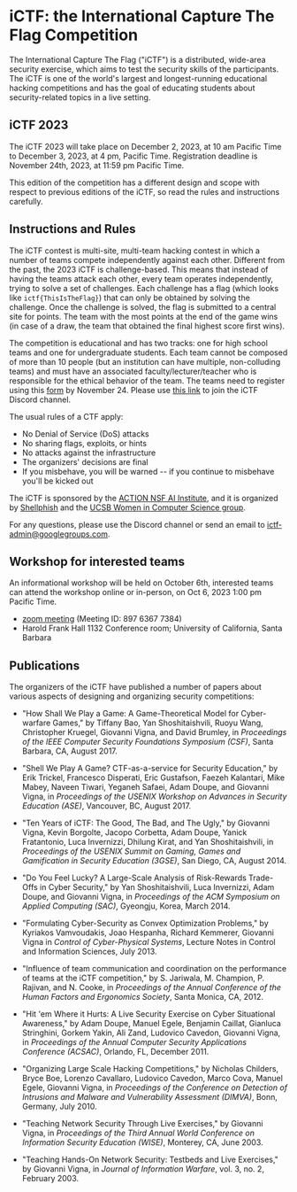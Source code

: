 # iCTF: the International Capture The Flag Competition

The International Capture The Flag ("iCTF") is a distributed, wide-area security exercise, which aims to test the security skills of the participants.
The iCTF is one of the world's largest and longest-running educational hacking competitions and has the goal of educating students about security-related topics in a live setting.

iCTF 2023
---------

The iCTF 2023 will take place on December 2, 2023, at 10 am Pacific Time to December 3, 2023, at 4 pm, Pacific Time.
Registration deadline is November 24th, 2023, at 11:59 pm Pacific Time.

This edition of the competition has a different design and scope with respect to previous editions of the iCTF, so read the rules and instructions carefully. 

Instructions and Rules
----------------------

The iCTF contest is multi-site, multi-team hacking contest in which a number of teams compete independently against each other.
Different from the past, the 2023 iCTF is challenge-based.
This means that instead of having the teams attack each other, every team operates independently, trying to solve a set of challenges.
Each challenge has a flag (which looks like `ictf{ThisIsTheFlag}`) that can only be obtained by solving the challenge.
Once the challenge is solved, the flag is submitted to a central site for points.
The team with the most points at the end of the game wins (in case of a draw, the team that obtained the final highest score first wins).

The competition is educational and has two tracks: one for high school teams and one for undergraduate students.
Each team cannot be composed of more than 10 people (but an institution can have multiple, non-colluding teams) and must have an associated faculty/lecturer/teacher who is responsible for the ethical behavior of the team.
The teams need to register using this [form](https://ictf.cs.ucsb.edu/register) by November 24.
Please use [this link](https://discord.gg/p6NQz422GU) to join the iCTF Discord channel.

The usual rules of a CTF apply:
* No Denial of Service (DoS) attacks
* No sharing flags, exploits, or hints
* No attacks against the infrastructure
* The organizers' decisions are final
* If you misbehave, you will be warned -- if you continue to misbehave you'll be kicked out

The iCTF is sponsored by the [ACTION NSF AI Institute](https://action.ucsb.edu), and it is organized by [Shellphish](https://www.shellphish.net) and the [UCSB Women in Computer Science group](https://wics-ucsb.github.io/).

For any questions, please use the Discord channel or send an email to [ictf-admin@googlegroups.com](mailto:ictf-admin@googlegroups.com).


Workshop for interested teams
-----------------------------
An informational workshop will be held on October 6th, interested teams can attend the workshop online or in-person, on Oct 6, 2023 1:00 pm Pacific Time.

  - [zoom meeting](https://ucsb.zoom.us/j/89763677384) (Meeting ID: 897 6367 7384)
  - Harold Frank Hall 1132 Conference room; University of California, Santa Barbara

<!--
History and Background
----------------------

The iCTF evolved from a number of security "live exercises" that were carried out locally by Prof. [Giovanni Vigna](http://www.cs.ucsb.edu/~vigna/) at UC Santa Barbara, in 2001 and 2002.

Motivated by the students' enthusiasm for security competitions, Prof. Vigna carried out the first wide-area edition of the iCTF in December 2003.
In that CTF, fourteen teams from around the United States competed in a contest to compromise other teams' network services while trying to protect their own services from attacks.
This historical contest included teams from UC Santa Barbara, North Carolina State University, the Naval Postgraduate School in Monterey, the West Point Academy, Georgia Tech, the University of Texas at Austin, and the University of Illinois, Urbana-Champaign.

In 2004, the iCTF evolved into a truly *international* exercise (hence, the name "iCTF"), which included teams from the United States, Austria, Germany, Italy, and Norway.

For many years, the iCTF was the world's largest educational security competition and helped popularize this type of event.
In traditional editions of the iCTF competition, the goal of each team is to maintain a set of services so that they remain available and uncompromised throughout the contest.
Each team also has to attempt to compromise the other teams' services.
Since all the teams have access to an identical copy of the virtual host containing the vulnerable services, each team has to find vulnerabilities in their copy of the hosts and possibly fix the vulnerabilities without disrupting the services.
At the same time, the teams have to leverage their knowledge about the vulnerabilities they found to compromise the servers run by other teams.
Compromising a service allows a team to bypass the service's security mechanisms and to "capture the flag" associated with the service.
These flags are then presented to the organizers as "proof of compromise" to receive "attack" points.
The teams also receive "defense" points if they can keep their services functional and uncompromised.
At the end of the competition, the team with the most points wins.

Throughout the years, new competition designs have been introduced that innovated the more "traditional" designs followed in the early editions of the competition.

More precisely, in 2008 the iCTF featured a separate virtual network for each team.
The goal was to attack a terrorist network and defuse a bomb after compromising a number of hosts.
This competition allowed for the recording of several parallel multi-stage attacks against the same network.
The resulting dataset has been used as the basis for correlation and attack prediction research.

In 2009, the participants had to compromise the browsers of a large group of simulated users, steal their money, and create a botnet.
This design focused particularly on the concept of drive-by attacks, in which users are lured into visiting websites that deliver attacks silently.

In 2010, the participants were part of a coalition that had to attack the rogue nation of Litya, ruled by the evil Lisvoy Bironulesk.
A new design forced the team to attack the services supporting Litya's infrastructure only at specific times, when certain activities were in progress.
In addition, an intrusion detection system would temporarily firewall out the teams whose attacks were detected.

In 2011, the participants had to "launder" their money through the execution of exploits, which had some risks associated with them.
This created an interesting exercise in evaluating the risk/reward trade-offs in network security.

In both 2012 and 2013, teams had to "weaponize" their exploits and give them to the organizer, who would then schedule their execution.
This last design was a first step towards the creation of a "cyber-range" where interesting network datasets (with ground truth) can be created to support security research.

In 2014, the competition was used as a way to publicize the iCTF Framework.
To this end, the vulnerable virtual machine contained 42 services from previous iCTF editions, which forced the participants to effectively triage their efforts.

In 2015, the iCTF followed a novel design: in order to participate, the teams had to provide a vulnerable service that would become part of the competition.
As a result, the 2015 iCTF featured 35 new services (and 35 teams) and tested a new set of skills, in addition to attack and defense: the ability to create a well-balanced vulnerable service.

In 2016, we decided to permanently move the competition to March (and since the decision was made in October, there was no iCTF event in that year).

In March 2017, the iCTF was run using Amazon Web Services (Amazon's cloud).
All components were run in an enclave, and the competition, for the first time, was open to the world, resulting in more than 280 teams participating.
Until then, only academic teams were allowed to participate.

In March 2019, the iCTF competition continued to be hosted on Amazon AWS infrastructure and introduced a new way of creating and deploying services using containers.
The competition was held on March 15th, 2019 with almost 400 teams participating.

In March 2020, the iCTF competition featured a novel component-based deployment mode, that allowed for greater scalability.

In December 2021, we themed the competition around Decentralized Finance (DeFi), while operating under the duress introduced by COVID.

In 2022, we didn't have a competition, largely due to the impact of COVID on all of Shellphish's activities.
-->

<!-- 

The iCTF Framework
------------------

Shellphish has made available to the public the iCTF framework, which is the software infrastructure used to run the competition.

The framework is available for download on GitHub: [https://github.com/shellphish/ictf-framework](https://github.com/shellphish/ictf-framework)

The iCTF framework is free for both commercial and non-commercial use (donations are welcome!).
The iCTF competition is based on the iCTF framework and similar competitions can leverage the framework to create other educational security competitions.

Archive
-------
An archive with resources for previous years can be found here:

* [Archive](archive/)

This is a port of an older archive so data is often missing for older entries.
-->

Publications
------------

The organizers of the iCTF have published a number of papers about various aspects of designing and organizing security competitions:

* "How Shall We Play a Game: A Game-Theoretical Model for Cyber-warfare Games," by Tiffany Bao, Yan Shoshitaishvili, Ruoyu Wang, Christopher Kruegel, Giovanni Vigna, and David Brumley, in *Proceedings of the IEEE Computer Security Foundations Symposium (CSF)*, Santa Barbara, CA, August 2017.

* "Shell We Play A Game? CTF-as-a-service for Security Education," by Erik Trickel, Francesco Disperati, Eric Gustafson, Faezeh Kalantari, Mike Mabey, Naveen Tiwari, Yeganeh Safaei, Adam Doupe, and Giovanni Vigna, in *Proceedings of the USENIX Workshop on Advances in Security Education (ASE)*, Vancouver, BC, August 2017.

* "Ten Years of iCTF: The Good, The Bad, and The Ugly," by Giovanni Vigna, Kevin Borgolte, Jacopo Corbetta, Adam Doupe, Yanick Fratantonio, Luca Invernizzi, Dhilung Kirat, and Yan Shoshitaishvili, in *Proceedings of the USENIX Summit on Gaming, Games and Gamification in Security Education (3GSE)*, San Diego, CA, August 2014.

* "Do You Feel Lucky? A Large-Scale Analysis of Risk-Rewards Trade-Offs in Cyber Security," by Yan Shoshitaishvili, Luca Invernizzi, Adam Doupe, and Giovanni Vigna, in *Proceedings of the ACM Symposium on Applied Computing (SAC)*, Gyeongju, Korea, March 2014.

* "Formulating Cyber-Security as Convex Optimization Problems," by Kyriakos Vamvoudakis, Joao Hespanha, Richard Kemmerer, Giovanni Vigna in *Control of Cyber-Physical Systems*, Lecture Notes in Control and Information Sciences, July 2013.

* "Influence of team communication and coordination on the performance of teams at the iCTF competition," by S. Jariwala, M. Champion, P. Rajivan, and N. Cooke, in *Proceedings of the Annual Conference of the Human Factors and Ergonomics Society*, Santa Monica, CA, 2012.

* "Hit 'em Where it Hurts: A Live Security Exercise on Cyber Situational Awareness," by Adam Doupe, Manuel Egele, Benjamin Caillat, Gianluca Stringhini, Gorkem Yakin, Ali Zand, Ludovico Cavedon, Giovanni Vigna, in *Proceedings of the Annual Computer Security Applications Conference (ACSAC)*, Orlando, FL, December 2011.

* "Organizing Large Scale Hacking Competitions," by Nicholas Childers, Bryce Boe, Lorenzo Cavallaro, Ludovico Cavedon, Marco Cova, Manuel Egele, Giovanni Vigna, in *Proceedings of the Conference on Detection of Intrusions and Malware and Vulnerability Assessment (DIMVA)*, Bonn, Germany, July 2010.

* "Teaching Network Security Through Live Exercises," by Giovanni Vigna, in *Proceedings of the Third Annual World Conference on Information Security Education (WISE)*, Monterey, CA, June 2003.

* "Teaching Hands-On Network Security: Testbeds and Live Exercises," by Giovanni Vigna, in *Journal of Information Warfare*, vol. 3, no. 2, February 2003.

<!--
Point Of Contact
----------------

The International Capture The Flag (iCTF) is organized by [Shellphish](https://shellphish.net).

For information contact [ictf@shellphish.net](mailto:ictf@shellphish.net).
-->
